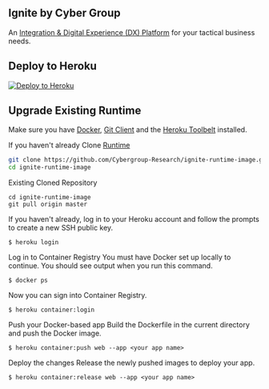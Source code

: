 ## Ignite by Cyber Group

An [Integration & Digital Experience (DX) Platform](https://www.cgignite.com/) for your tactical business needs.

## Deploy to Heroku

[![Deploy to Heroku](https://www.herokucdn.com/deploy/button.svg)](https://heroku.com/deploy?template=https://github.com/Cybergroup-Research/ignite-runtime-image)


## Upgrade Existing Runtime

Make sure you have [Docker](https://www.docker.com/products/docker-desktop), [Git Client](https://git-scm.com/downloads) and the [Heroku Toolbelt](https://toolbelt.heroku.com/) installed.

If you haven't already Clone [Runtime](https://github.com/Cybergroup-Research/ignite-runtime-image.git)
```sh
git clone https://github.com/Cybergroup-Research/ignite-runtime-image.git
cd ignite-runtime-image
```
Existing Cloned Repository
```
cd ignite-runtime-image
git pull origin master
```

If you haven't already, log in to your Heroku account and follow the prompts to create a new SSH public key.

```
$ heroku login
```
Log in to Container Registry
You must have Docker set up locally to continue. You should see output when you run this command.

```
$ docker ps
```
Now you can sign into Container Registry.

```
$ heroku container:login
```
Push your Docker-based app
Build the Dockerfile in the current directory and push the Docker image.

```
$ heroku container:push web --app <your app name>
```
Deploy the changes
Release the newly pushed images to deploy your app.

```
$ heroku container:release web --app <your app name>
```
